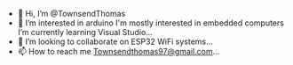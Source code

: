 - 👋 Hi, I’m @TownsendThomas
- 👀 I’m interested in arduino
I'm mostly interested in embedded computers
I’m currently learning Visual Studio...
- 💞️ I’m looking to collaborate on ESP32 WiFi systems...
- 📫 How to reach me Townsendthomas97@gmail.com...

<!---
TownsendThomas/TownsendThomas is a ✨ special ✨ repository because its `README.md` (this file) appears on your GitHub profile.
You can click the Preview link to take a look at your changes.
--->

